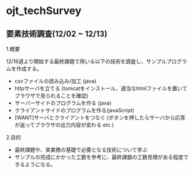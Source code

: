 # ojt_techSurvey

## 要素技術調査(12/02 ~ 12/13)

1.概要 

12/16週より開始する最終課題で用いる以下の技術を調査し、サンプルプログラムを作成する。
 -  csvファイルの読み込み/加工 (java)
 -  httpサーバを立てる
(tomcatをインストール、適当なhtmlファイルを置いてブラウザで見られることを確認)
 - サーバーサイドのプログラムを作る (java)
 - クライアントサイドのプログラムを作る(javaScript)　
 - [WANT]サーバとクライアントをつなぐ
 (ボタンを押したらサーバから応答が返ってブラウザの出力内容が変わる etc.)

2.目的 

 - 最終課題や、実業務の基礎で必要となる技術について学ぶ
 - サンプルの完成にかかった工数を参考に、最終課題の工数見積がある程度できるようになる。
